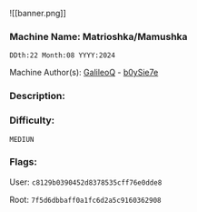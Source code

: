 ![[banner.png]]

### Machine Name: Matrioshka/Mamushka

`​DDth:22 Month:08 YYYY:2024`

Machine Author(s): [GalileoQ](https://app.hackthebox.com/profile/1598457) - [b0ySie7e](https://app.hackthebox.com/users/417609) 

### Description:




### Difficulty:

`MEDIUN`

### Flags:

User: `c8129b0390452d8378535cff76e0dde8`

Root: `7f5d6dbbaff0a1fc6d2a5c9160362908`